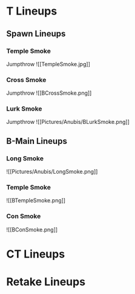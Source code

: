 # T Lineups
## Spawn Lineups
### Temple Smoke
Jumpthrow
![[TempleSmoke.jpg]]
### Cross Smoke
Jumpthrow
![[BCrossSmoke.png]]
### Lurk Smoke
Jumpthrow
![[Pictures/Anubis/BLurkSmoke.png]]
## B-Main Lineups
### Long Smoke
![[Pictures/Anubis/LongSmoke.png]]
### Temple Smoke
![[BTempleSmoke.png]]
### Con Smoke
![[BConSmoke.png]]
# CT Lineups
# Retake Lineups